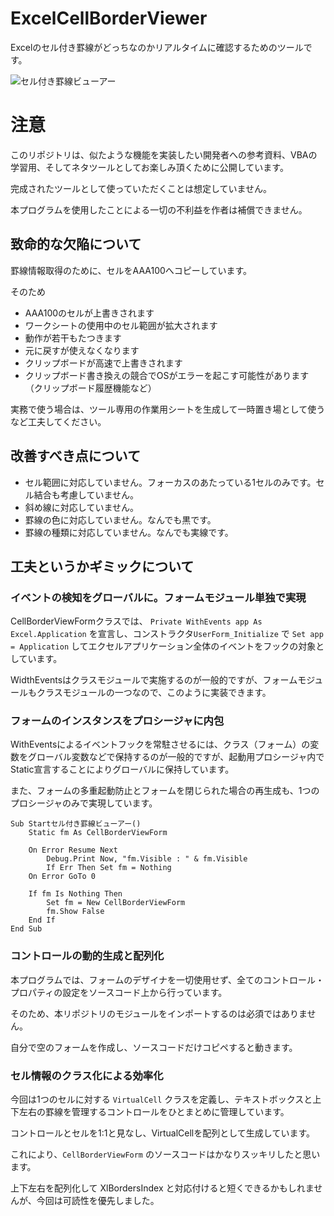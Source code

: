 # ExcelCellBorderViewer
Excelのセル付き罫線がどっちなのかリアルタイムに確認するためのツールです。

![セル付き罫線ビューアー](https://github.com/KotorinChunChun/ExcelCellBorderViewer/assets/55196383/cb5fc158-08ff-4beb-9dbb-ca11924e4484)



# 注意

このリポジトリは、似たような機能を実装したい開発者への参考資料、VBAの学習用、そしてネタツールとしてお楽しみ頂くために公開しています。

完成されたツールとして使っていただくことは想定していません。

本プログラムを使用したことによる一切の不利益を作者は補償できません。



## 致命的な欠陥について

罫線情報取得のために、セルをAAA100へコピーしています。

そのため
- AAA100のセルが上書きされます
- ワークシートの使用中のセル範囲が拡大されます
- 動作が若干もたつきます
- 元に戻すが使えなくなります
- クリップボードが高速で上書きされます
- クリップボード書き換えの競合でOSがエラーを起こす可能性があります（クリップボード履歴機能など）

実務で使う場合は、ツール専用の作業用シートを生成して一時置き場として使うなど工夫してください。

## 改善すべき点について
- セル範囲に対応していません。フォーカスのあたっている1セルのみです。セル結合も考慮していません。
- 斜め線に対応していません。
- 罫線の色に対応していません。なんでも黒です。
- 罫線の種類に対応していません。なんでも実線です。

## 工夫というかギミックについて

### イベントの検知をグローバルに。フォームモジュール単独で実現

CellBorderViewFormクラスでは、 `Private WithEvents app As Excel.Application` を宣言し、コンストラクタ`UserForm_Initialize` で `Set app = Application` してエクセルアプリケーション全体のイベントをフックの対象としています。

WidthEventsはクラスモジュールで実施するのが一般的ですが、フォームモジュールもクラスモジュールの一つなので、このように実装できます。


### フォームのインスタンスをプロシージャに内包

WithEventsによるイベントフックを常駐させるには、クラス（フォーム）の変数をグローバル変数などで保持するのが一般的ですが、起動用プロシージャ内でStatic宣言することによりグローバルに保持しています。

また、フォームの多重起動防止とフォームを閉じられた場合の再生成も、1つのプロシージャのみで実現しています。

```
Sub Startセル付き罫線ビューアー()
    Static fm As CellBorderViewForm
    
    On Error Resume Next
        Debug.Print Now, "fm.Visible : " & fm.Visible
        If Err Then Set fm = Nothing
    On Error GoTo 0
    
    If fm Is Nothing Then
        Set fm = New CellBorderViewForm
        fm.Show False
    End If
End Sub
```

### コントロールの動的生成と配列化

本プログラムでは、フォームのデザイナを一切使用せず、全てのコントロール・プロパティの設定をソースコード上から行っています。

そのため、本リポジトリのモジュールをインポートするのは必須ではありません。

自分で空のフォームを作成し、ソースコードだけコピペすると動きます。

### セル情報のクラス化による効率化

今回は1つのセルに対する `VirtualCell` クラスを定義し、テキストボックスと上下左右の罫線を管理するコントロールをひとまとめに管理しています。

コントロールとセルを1:1と見なし、VirtualCellを配列として生成しています。

これにより、`CellBorderViewForm` のソースコードはかなりスッキリしたと思います。

上下左右を配列化して XlBordersIndex と対応付けると短くできるかもしれませんが、今回は可読性を優先しました。


